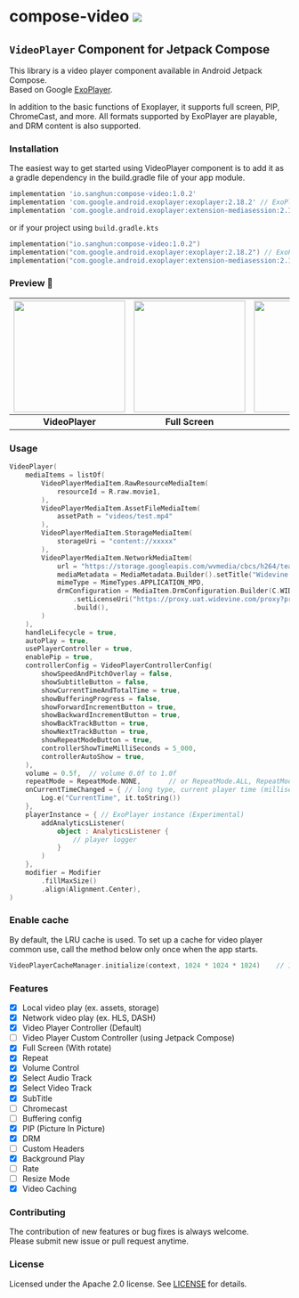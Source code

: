 # compose-video <img src="https://img.shields.io/github/v/release/dsa28s/compose-video.svg?label=latest"/>

## `VideoPlayer` Component for Jetpack Compose

This library is a video player component available in Android Jetpack Compose. <br />
Based on Google [ExoPlayer](https://github.com/google/ExoPlayer).

In addition to the basic functions of Exoplayer, it supports full screen, PIP, ChromeCast, and more.
All formats supported by ExoPlayer are playable, and DRM content is also supported.

### Installation

The easiest way to get started using VideoPlayer component is to add it as a gradle dependency in the build.gradle file
of your app module.

```gradle
implementation 'io.sanghun:compose-video:1.0.2'
implementation 'com.google.android.exoplayer:exoplayer:2.18.2' // ExoPlayer dependency
implementation 'com.google.android.exoplayer:extension-mediasession:2.18.2' // MediaSession Extension dependency
```

or if your project using `build.gradle.kts`

```kotlin
implementation("io.sanghun:compose-video:1.0.2")
implementation("com.google.android.exoplayer:exoplayer:2.18.2") // ExoPlayer dependency
implementation("com.google.android.exoplayer:extension-mediasession:2.18.2") // MediaSession Extension dependency
```

### Preview 📸

| <img src="https://github.com/dsa28s/compose-video/raw/main/artwork/compose-video-player.png" width="200px"> | <img src="https://github.com/dsa28s/compose-video/raw/main/artwork/fullscreen.gif" width="200px"> | <img src="https://github.com/dsa28s/compose-video/raw/main/artwork/pip.gif" width="200px"> |
|:--:|:--:|:--:|
| **VideoPlayer** | **Full Screen** | **PIP** |

### Usage

```kotlin
VideoPlayer(
    mediaItems = listOf(
        VideoPlayerMediaItem.RawResourceMediaItem(
            resourceId = R.raw.movie1,
        ),
        VideoPlayerMediaItem.AssetFileMediaItem(
            assetPath = "videos/test.mp4"
        ),
        VideoPlayerMediaItem.StorageMediaItem(
            storageUri = "content://xxxxx"
        ),
        VideoPlayerMediaItem.NetworkMediaItem(
            url = "https://storage.googleapis.com/wvmedia/cbcs/h264/tears/tears_aes_cbcs.mpd",
            mediaMetadata = MediaMetadata.Builder().setTitle("Widevine DASH cbcs: Tears").build(),
            mimeType = MimeTypes.APPLICATION_MPD,
            drmConfiguration = MediaItem.DrmConfiguration.Builder(C.WIDEVINE_UUID)
                .setLicenseUri("https://proxy.uat.widevine.com/proxy?provider=widevine_test")
                .build(),
        )
    ),
    handleLifecycle = true,
    autoPlay = true,
    usePlayerController = true,
    enablePip = true,
    controllerConfig = VideoPlayerControllerConfig(
        showSpeedAndPitchOverlay = false,
        showSubtitleButton = false,
        showCurrentTimeAndTotalTime = true,
        showBufferingProgress = false,
        showForwardIncrementButton = true,
        showBackwardIncrementButton = true,
        showBackTrackButton = true,
        showNextTrackButton = true,
        showRepeatModeButton = true,
        controllerShowTimeMilliSeconds = 5_000,
        controllerAutoShow = true,
    ),
    volume = 0.5f,  // volume 0.0f to 1.0f
    repeatMode = RepeatMode.NONE,       // or RepeatMode.ALL, RepeatMode.ONE
    onCurrentTimeChanged = { // long type, current player time (millisec)
        Log.e("CurrentTime", it.toString())
    },
    playerInstance = { // ExoPlayer instance (Experimental)
        addAnalyticsListener(
            object : AnalyticsListener {
                // player logger
            }
        )
    },
    modifier = Modifier
        .fillMaxSize()
        .align(Alignment.Center),
)
```

### Enable cache

By default, the LRU cache is used. To set up a cache for video player common use, call the method below only once when
the app starts.

```kotlin
VideoPlayerCacheManager.initialize(context, 1024 * 1024 * 1024)    // 1GB
```

### Features

- [x] Local video play (ex. assets, storage)
- [x] Network video play (ex. HLS, DASH)
- [x] Video Player Controller (Default)
- [ ] Video Player Custom Controller (using Jetpack Compose)
- [x] Full Screen (With rotate)
- [x] Repeat
- [x] Volume Control
- [x] Select Audio Track
- [x] Select Video Track
- [x] SubTitle
- [ ] Chromecast
- [ ] Buffering config
- [x] PIP (Picture In Picture)
- [x] DRM
- [ ] Custom Headers
- [x] Background Play
- [ ] Rate
- [ ] Resize Mode
- [x] Video Caching

### Contributing

The contribution of new features or bug fixes is always welcome. <br />
Please submit new issue or pull request anytime.

### License

Licensed under the Apache 2.0 license. See [LICENSE](LICENSE) for details.
